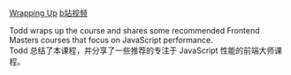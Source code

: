 [Wrapping Up](https://frontendmasters.com/courses/web-perf/wrapping-up/)
[b站视频](https://www.bilibili.com/video/BV1s34y1r7hB?p=34&vd_source=22af953ea4c09540ad1966711a2d53f0)

Todd wraps up the course and shares some recommended Frontend Masters courses that focus on JavaScript performance.  
Todd 总结了本课程，并分享了一些推荐的专注于 JavaScript 性能的前端大师课程。